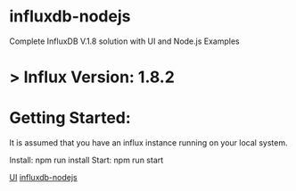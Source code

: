 # influxdb-nodejs

Complete InfluxDB V.1.8 solution with UI and Node.js Examples

# > Influx Version: 1.8.2

# Getting Started:

It is assumed that you have an influx instance running on your local system.

Install: npm run install
Start: npm run start

[UI](https://github.com/danesparza/influxdb-ui)
[influxdb-nodejs](https://github.com/vicanso/influxdb-nodejs)